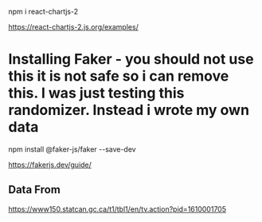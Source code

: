 npm i react-chartjs-2



https://react-chartjs-2.js.org/examples/

# Installing Faker - you should not use this it is not safe so i can remove this. I was just testing this randomizer. Instead i wrote my own data
npm install @faker-js/faker --save-dev

https://fakerjs.dev/guide/


## Data From
https://www150.statcan.gc.ca/t1/tbl1/en/tv.action?pid=1610001705